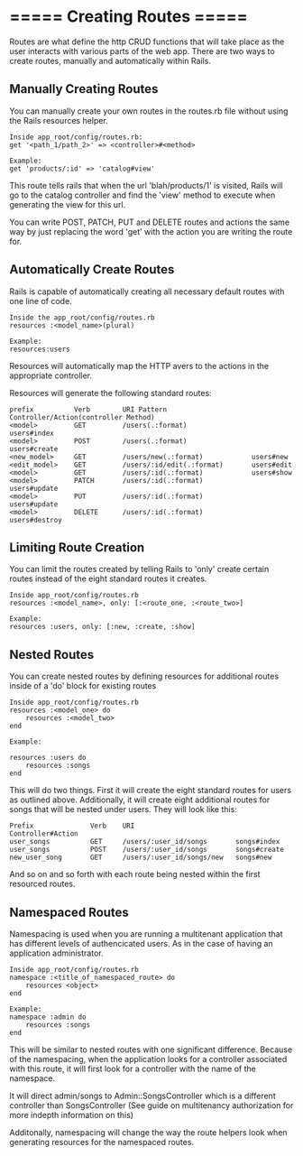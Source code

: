 # ===== Creating Routes =====

Routes are what define the http CRUD functions that will take place as the user interacts with various parts of the web app.  There are two ways to create routes, manually and automatically within Rails. 

## Manually Creating Routes
You can manually create your own routes in the routes.rb file without using the Rails resources helper.  

    Inside app_root/config/routes.rb:
    get '<path_1/path_2>' => <controller>#<method>
    
    Example:
    get 'products/:id' => 'catalog#view'

This route tells rails that when the url 'blah/products/1' is visited, Rails will go to the catalog controller and find the 'view' method to execute when generating the view for this url.

You can write POST, PATCH, PUT and DELETE routes and actions the same way by just replacing the word 'get' with the action you are writing the route for. 

## Automatically Create Routes
Rails is capable of automatically creating all necessary default routes with one line of code. 

    Inside the app_root/config/routes.rb
    resources :<model_name>(plural)
    
    Example:
    resources:users
    
Resources will automatically map the HTTP avers to the actions in the appropriate controller. 

Resources will generate the following standard routes:

    prefix          Verb        URI Pattern                  Controller/Action(controller Method)
    <model>         GET         /users(.:format)                users#index
    <model>         POST        /users(.:format)                users#create
    <new_model>     GET         /users/new(.:format)            users#new
    <edit_model>    GET         /users/:id/edit(.:format)       users#edit
    <model>         GET         /users/:id(.:format)            users#show
    <model>         PATCH       /users/:id(.:format)            users#update
    <model>         PUT         /users/:id(.:format)            users#update
    <model>         DELETE      /users/:id(.:format)            users#destroy
    
## Limiting Route Creation
You can limit the routes created by telling Rails to 'only' create certain routes instead of the eight standard routes it creates. 

    Inside app_root/config/routes.rb
    resources :<model_name>, only: [:<route_one, :<route_two>]
    
    Example:
    resources :users, only: [:new, :create, :show]
    
## Nested Routes
You can create nested routes by defining resources for additional routes inside of a 'do' block for existing routes

    Inside app_root/config/routes.rb
    resources :<model_one> do
        resources :<model_two>
    end
    
    Example:
    
    resources :users do
        resources :songs
    end
    
This will do two things.  First it will create the eight standard routes for users as outlined above.  Additionally, it will create eight additional routes for songs that will be nested under users.  They will look like this:

    Prefix              Verb    URI                         Controller#Action
    user_songs          GET     /users/:user_id/songs       songs#index
    user_songs          POST    /users/:user_id/songs       songs#create
    new_user_song       GET     /users/:user_id/songs/new   songs#new
    
And so on and so forth with each route being nested within the first resourced routes.
    
## Namespaced Routes
Namespacing is used when you are running a multitenant application that has different levels of authencicated users.  As in the case of having an application administrator.

    Inside app_root/config/routes.rb
    namespace :<title_of_namespaced_route> do
        resources <object>
    end
    
    Example:
    namespace :admin do 
        resources :songs
    end
    
This will be similar to nested routes with one significant difference.  Because of the namespacing, when the application looks for a controller associated with this route, it will first look for a controller with the name of the namespace. 

It will direct admin/songs to Admin::SongsController which is a different controller than SongsController (See guide on multitenancy authorization for more indepth information on this)

Additonally, namespacing will change the way the route helpers look when generating resources for the namespaced routes. 
   
